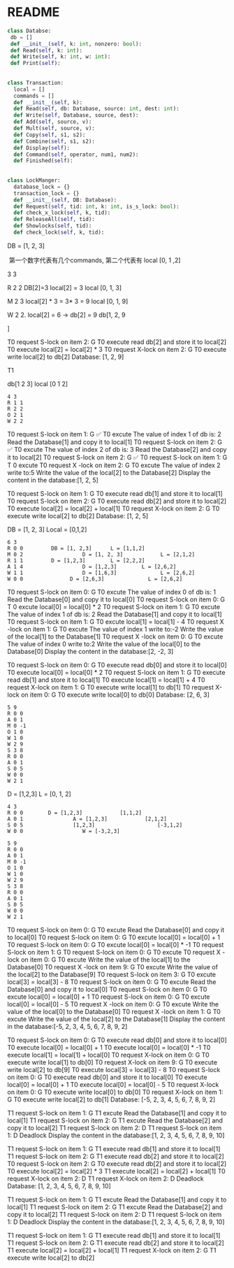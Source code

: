 # README

```python
class Databse:
 db = []
 def __init__(self, k: int, nonzero: bool):
 def Read(self, k: int):
 def Write(self, k: int, w: int):
 def Print(self):
  
  
class Transaction:
  local = []
  commands = []
  def __init__(self, k):
  def Read(self, db: Database, source: int, dest: int):
  def Write(self, Database, source, dest):
  def Add(self, source, v):
  def Mult(self, source, v):
  def Copy(self, s1, s2):
  def Combine(self, s1, s2):
  def Display(self):
  def Command(self, operator, num1, num2):
  def Finished(self):
    
    
class LockManger:
  database_lock = {}
  transaction_lock = {}
  def __init__(self, DB: Database):
  def Request(self, tid: int, k: int, is_s_lock: bool):
  def check_x_lock(self, k, tid):
  def ReleaseAll(self, tid):
  def Showlocks(self, tid):
  def check_lock(self, k, tid):
```



DB = [1, 2, 3]

​                         第一个数字代表有几个commands, 第二个代表有 local [0, 1 ,2]         

3	3									

R 	2	2             DB[2]=3    local[2] = 3    local [0, 1, 3]                

M	2	3			 local[2] * 3 = 3* 3 = 9     local [0, 1, 9]

W	2	2.           local[2] = 6          ->        db[2] = 9         db[1, 2, 9

]







T0 request S-lock on item 2: G
T0 execute read db[2] and store it to local[2]
T0 execute local[2] = local[2] * 3
T0 request X-lock on item 2: G
T0 execute write local[2] to db[2]
Database: [1, 2, 9]



T1

db[1 2 3]         local [0 1 2]

```
4 3
R 1 1      
R 2 2
O 2 1
W 2 2
```







T0 request S-lock on item 1: G ✅
T0 excute The value of index 1 of db is: 2
Read the Database[1] and copy it to local[1]
T0 request S-lock on item 2: G ✅
T0 excute The value of index 2 of db is: 3
Read the Database[2] and copy it to local[2]
T0 request S-lock on item 2: G ✅
T0 request S-lock on item 1: G
T 0 excute T0 request X -lock on item 2: G
T0 excute The value of index 2 write to:5
Write the value of the local[2] to the Database[2]
Display the content in the database:[1, 2, 5]





T0 request S-lock on item 1: G
T0 execute read db[1] and store it to local[1]
T0 request S-lock on item 2: G
T0 execute read db[2] and store it to local[2]
T0 execute local[2] = local[2] + local[1]
T0 request X-lock on item 2: G
T0 execute write local[2] to db[2]
Database: [1, 2, 5]





DB = [1, 2, 3]                     Local = [0,1,2]

```
6 3
R 0 0         DB = [1, 2,3]      L = [1,1,2]
M 0 2					D = [1, 2, 3]			 L = [2,1,2]
R 1 1         D = [1,2,3]        L = [2,2,2]
A 1 4					D = [1,2,3]        L = [2,6,2]
W 1 1					D = [1,6,3] 			 L = [2,6,2]
W 0 0 				D = [2,6,3]				 L = [2,6,2]
```

T0 request S-lock on item 0: G
T0 excute The value of index 0 of db is: 1
Read the Database[0] and copy it to local[0]
T0 request S-lock on item 0: G
T 0 excute local[0] = local[0] * 2
T0 request S-lock on item 1: G
T0 excute The value of index 1 of db is: 2
Read the Database[1] and copy it to local[1]
T0 request S-lock on item 1: G
T0 excute local[1] = local[1] - 4
T0 request X -lock on item 1: G
T0 excute The value of index 1 write to:-2
Write the value of the local[1] to the Database[1]
T0 request X -lock on item 0: G
T0 excute The value of index 0 write to:2
Write the value of the local[0] to the Database[0]
Display the content in the database:[2, -2, 3]



T0 request S-lock on item 0: G
T0 execute read db[0] and store it to local[0]
T0 execute local[0] = local[0] * 2
T0 request S-lock on item 1: G
T0 execute read db[1] and store it to local[1]
T0 execute local[1] = local[1] + 4
T0 request X-lock on item 1: G
T0 execute write local[1] to db[1]
T0 request X-lock on item 0: G
T0 execute write local[0] to db[0]
Database: [2, 6, 3]

```
5 9
R 0 0
A 0 1
M 0 -1
O 1 0
W 1 0
W 2 9
S 3 8
R 0 0
A 0 1
S 0 5
W 0 0
W 2 1
```





D = [1,2,3]				L = [0, 1, 2]

```
4 3
R 0 0        D = [1,2,3]			[1,1,2]
A 0 1				 A = [1,2,3]			[2,1,2]
S 0 5				 [1,2,3]					[-3,1,2]
W 0 0					W = [-3,2,3]
```







```
5 9
R 0 0
A 0 1
M 0 -1
O 1 0
W 1 0
W 2 9
S 3 8
R 0 0
A 0 1
S 0 5
W 0 0
W 2 1
```

T0 request S-lock on item 0: G
T0 excute Read the Database[0] and copy it to local[0]
T0 request S-lock on item 0: G
T0 excute local[0] = local[0] + 1
T0 request S-lock on item 0: G
T0 excute local[0] = local[0] * -1
T0 request S-lock on item 1: G
T0 request S-lock on item 0: G
T0 excute T0 request X -lock on item 0: G
T0 excute Write the value of the local[1] to the Database[0]
T0 request X -lock on item 9: G
T0 excute Write the value of the local[2] to the Database[9]
T0 request S-lock on item 3: G
T0 excute local[3] = local[3] - 8
T0 request S-lock on item 0: G
T0 excute Read the Database[0] and copy it to local[0]
T0 request S-lock on item 0: G
T0 excute local[0] = local[0] + 1
T0 request S-lock on item 0: G
T0 excute local[0] = local[0] - 5
T0 request X -lock on item 0: G
T0 excute Write the value of the local[0] to the Database[0]
T0 request X -lock on item 1: G
T0 excute Write the value of the local[2] to the Database[1]
Display the content in the database:[-5, 2, 3, 4, 5, 6, 7, 8, 9, 2]



T0 request S-lock on item 0: G
T0 execute read db[0] and store it to local[0]
T0 execute local[0] = local[0] + 1
T0 execute local[0] = local[0] * -1
T0 execute local[1] = local[1] + local[0]
T0 request X-lock on item 0: G
T0 execute write local[1] to db[0]
T0 request X-lock on item 9: G
T0 execute write local[2] to db[9]
T0 execute local[3] = local[3] - 8
T0 request S-lock on item 0: G
T0 execute read db[0] and store it to local[0]
T0 execute local[0] = local[0] + 1
T0 execute local[0] = local[0] - 5
T0 request X-lock on item 0: G
T0 execute write local[0] to db[0]
T0 request X-lock on item 1: G
T0 execute write local[2] to db[1]
Database: [-5, 2, 3, 4, 5, 6, 7, 8, 9, 2]









T1 request S-lock on item 1: G
T1 excute Read the Database[1] and copy it to local[1]
T1 request S-lock on item 2: G
T1 excute Read the Database[2] and copy it to local[2]
T1 request S-lock on item 2: D
T1 request S-lock on item 1: D
Deadlock
Display the content in the database:[1, 2, 3, 4, 5, 6, 7, 8, 9, 10]





T1 request S-lock on item 1: G
T1 execute read db[1] and store it to local[1]
T1 request S-lock on item 2: G
T1 execute read db[2] and store it to local[2]
T0 request S-lock on item 2: G
T0 execute read db[2] and store it to local[2]
T0 execute local[2] = local[2] * 3
T1 execute local[2] = local[2] + local[1]
T0 request X-lock on item 2: D
T1 request X-lock on item 2: D
Deadlock
Database: [1, 2, 3, 4, 5, 6, 7, 8, 9, 10]















T1 request S-lock on item 1: G
T1 excute Read the Database[1] and copy it to local[1]
T1 request S-lock on item 2: G
T1 excute Read the Database[2] and copy it to local[2]
T1 request S-lock on item 2: D
T1 request S-lock on item 1: D
Deadlock
Display the content in the database:[1, 2, 3, 4, 5, 6, 7, 8, 9, 10]







T1 request S-lock on item 1: G
T1 execute read db[1] and store it to local[1]
T1 request S-lock on item 2: G
T1 execute read db[2] and store it to local[2]
T1 execute local[2] = local[2] + local[1]
T1 request X-lock on item 2: G
T1 execute write local[2] to db[2]